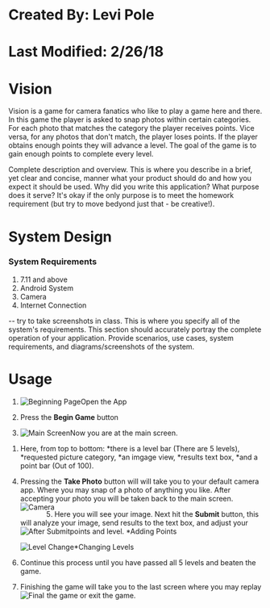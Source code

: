 # Created By: Levi Pole
# Last Modified: 2/26/18

Vision
======
Vision is a game for camera fanatics who like to play a game here and there. In this game the player is asked to snap photos within certain categories. For each photo that matches the category the player receives points. Vice versa, for any photos that don't match, the player loses points. If the player obtains enough points they will advance a level. The goal of the game is to gain enough points to complete every level. 


Complete description and overview.  This is where you describe in a brief, yet clear and concise, manner what your product should do and how you expect it should be used.  Why did you write this application?  What purpose does it serve?  It's okay if the only purpose is to meet the homework requirement (but try to move bedyond just that - be creative!).

System Design
=============

### System Requirements
1. 7.11 and above
2. Android System
3. Camera
4. Internet Connection

-- try to take screenshots in class. 
This is where you specify all of the system's requirements.  This section should accurately portray the complete operation of your application.  Provide scenarios, use cases, system requirements, and diagrams/screenshots of the system.

Usage
=====
1. Open the App
<img src="https://github.com/leviwp48/Teaching-MobileApps/blob/master/projects/project%203/source/CameraExample%20-%20Copy/Design%20Pictures/Open%20View.png"
     alt="Beginning Page"
     style="float: left;" />
     
2. Press the **Begin Game** button

3. Now you are at the main screen. 
<img src="https://github.com/leviwp48/Teaching-MobileApps/blob/master/projects/project%203/source/CameraExample%20-%20Copy/Design%20Pictures/Game%20Layout.png"
     alt="Main Screen"
     style="float: left;" />
     
1) Here, from top to bottom: 
        *there is a level bar (There are 5 levels), 
        *requested picture category, 
        *an imgage view, 
        *results text box,
        *and a point bar (Out of 100). 
                                                           
4. Pressing the **Take Photo** button will will take you to your default camera app. Where you may snap of a photo of anything you like.    After accepting your photo you will be taken back to the main screen. 
<img src="https://github.com/leviwp48/Teaching-MobileApps/blob/master/projects/project%203/source/CameraExample%20-%20Copy/Design%20Pictures/Accept%20Image.png"
     alt="Camera"
     style="float: left;" />

5. Here you will see your image. Next hit the **Submit** button, this will analyze your image, send results to the text box, and adjust    your points and level. 
   *Adding Points 
   <img src="https://github.com/leviwp48/Teaching-MobileApps/blob/master/projects/project%203/source/CameraExample%20-%20Copy/Design%20Pictures/After%20Submit.png"
     alt="After Submit"
     style="float: left;" />
    
   *Changing Levels 
   <img src="https://github.com/leviwp48/Teaching-MobileApps/blob/master/projects/project%203/source/CameraExample%20-%20Copy/Design%20Pictures/Level%20Change.png"
     alt="Level Change"
     style="float: left; " />
   
6. Continue this process until you have passed all 5 levels and beaten the game. 
7. Finishing the game will take you to the last screen where you may replay the game or exit the game. 
 <img src="https://github.com/leviwp48/Teaching-MobileApps/blob/master/projects/project%203/source/CameraExample%20-%20Copy/Design%20Pictures/Final%20view.png"
     alt="Final"
     style="float: left; margin-right: 5px;" />

